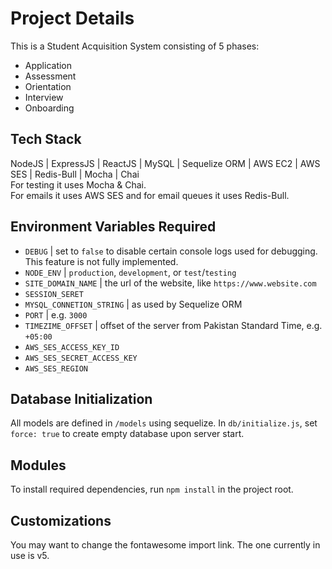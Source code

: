 # Project Details
This is a Student Acquisition System consisting of 5 phases:
<ul>
  <li>Application</li>
  <li>Assessment</li>
  <li>Orientation</li>
  <li>Interview</li>
  <li>Onboarding</li>
</ul>

## Tech Stack
NodeJS | ExpressJS |  ReactJS | MySQL | Sequelize ORM |  AWS EC2 |  AWS SES | Redis-Bull | Mocha | Chai<br>
For testing it uses Mocha & Chai.<br>
For emails it uses AWS SES and for email queues it uses Redis-Bull.

## Environment Variables Required

- `DEBUG` | set to `false` to disable certain console logs used for debugging. This feature is not fully implemented.</li>
- `NODE_ENV` | `production`, `development`, or `test`/`testing`</li>
- `SITE_DOMAIN_NAME` | the url of the website, like `https://www.website.com`</li>
- `SESSION_SERET`</li>
- `MYSQL_CONNETION_STRING` | as used by Sequelize ORM</li>
- `PORT` | e.g. `3000`</li>
- `TIMEZIME_OFFSET` | offset of the server from Pakistan Standard Time, e.g. `+05:00`</li>
- `AWS_SES_ACCESS_KEY_ID`</li>
- `AWS_SES_SECRET_ACCESS_KEY`</li>
- `AWS_SES_REGION`</li>


## Database Initialization
All models are defined in `/models` using sequelize. In `db/initialize.js`, set `force: true` to create empty database upon server start.

## Modules
To install required dependencies, run `npm install` in the project root.

## Customizations
You may want to change the fontawesome import link. The one currently in use is v5.
